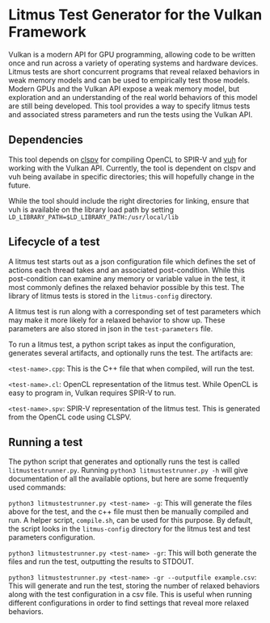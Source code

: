 # Litmus Test Generator for the Vulkan Framework

Vulkan is a modern API for GPU programming, allowing code to be written once and run across a variety of operating systems and hardware devices. Litmus tests are short concurrent programs that reveal relaxed behaviors in weak memory models and can be used to empirically test those models. Modern GPUs and the Vulkan API expose a weak memory model, but exploration and an understanding of the real world behaviors of this model are still being developed. This tool provides a way to specify litmus tests and associated stress parameters and run the tests using the Vulkan API.

## Dependencies

This tool depends on [clspv](https://github.com/google/clspv) for compiling OpenCL to SPIR-V and [vuh](https://github.com/Glavnokoman/vuh) for working with the Vulkan API. Currently, the tool is dependent on clspv and vuh being availabe in specific directories; this will hopefully change in the future. 

While the tool should include the right directories for linking, ensure that vuh is available on the library load path by setting `LD_LIBRARY_PATH=$LD_LIBRARY_PATH:/usr/local/lib`

## Lifecycle of a test
A litmus test starts out as a json configuration file which defines the set of actions each thread takes and an associated post-condition. While this post-condition can examine any memory or variable value in the test, it most commonly defines the relaxed behavior possible by this test. The library of litmus tests is stored in the `litmus-config` directory.

A litmus test is run along with a corresponding set of test parameters which may make it more likely for a relaxed behavior to show up. These parameters are also stored in json in the `test-parameters` file.

To run a litmus test, a python script takes as input the configuration, generates several artifacts, and optionally runs the test. The artifacts are:

`<test-name>.cpp`: This is the C++ file that when compiled, will run the test.

`<test-name>.cl`: OpenCL representation of the litmus test. While OpenCL is easy to program in, Vulkan requires SPIR-V to run.

`<test-name>.spv`: SPIR-V representation of the litmus test. This is generated from the OpenCL code using CLSPV.

## Running a test

The python script that generates and optionally runs the test is called `litmustestrunner.py`. Running `python3 litmustestrunner.py -h` will give documentation of all the available options, but here are some frequently used commands:

`python3 litmustestrunner.py <test-name> -g`: This will generate the files above for the test, and the c++ file must then be manually compiled and run. A helper script, `compile.sh`, can be used for this purpose. By default, the script looks in the `litmus-config` directory for the litmus test and test parameters configuration.

`python3 litmustestrunner.py <test-name> -gr`: This will both generate the files and run the test, outputting the results to STDOUT. 

`python3 litmustestrunner.py <test-name> -gr --outputfile example.csv`: This will generate and run the test, storing the number of relaxed behaviors along with the test configuration in a csv file. This is useful when running different configurations in order to find settings that reveal more relaxed behaviors.
